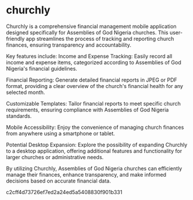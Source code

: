 # churchly

Churchly is a comprehensive financial management mobile application designed specifically for Assemblies of God Nigeria churches. This user-friendly app streamlines the process of tracking and reporting church finances, ensuring transparency and accountability.

Key features include: Income and Expense Tracking: Easily record all income and expense items, categorized according to Assemblies of God Nigeria's financial guidelines.

Financial Reporting: Generate detailed financial reports in JPEG or PDF format, providing a clear overview of the church's financial health for any selected month.

Customizable Templates: Tailor financial reports to meet specific church requirements, ensuring compliance with Assemblies of God Nigeria standards.

Mobile Accessibility: Enjoy the convenience of managing church finances from anywhere using a smartphone or tablet.

Potential Desktop Expansion: Explore the possibility of expanding Churchly to a desktop application, offering additional features and functionality for larger churches or administrative needs.

By utilizing Churchly, Assemblies of God Nigeria churches can efficiently manage their finances, enhance transparency, and make informed decisions based on accurate financial data.

c2cff4d73726ef7ed2a24ed5a5408830f901b331
